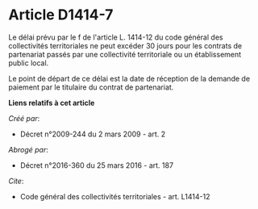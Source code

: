 # Article D1414-7

Le délai prévu par le f de  l'article L. 1414-12 du code général des collectivités territoriales ne  peut excéder 30 jours
pour les contrats de partenariat passés par une  collectivité territoriale ou un établissement public local. 

Le point de départ de ce délai est la date de réception de la demande de  paiement par le titulaire du contrat de
partenariat.

**Liens relatifs à cet article**

_Créé par_:

  - Décret n°2009-244 du 2 mars 2009 - art. 2

_Abrogé par_:

  - Décret n°2016-360 du 25 mars 2016 - art. 187

_Cite_:

  - Code général des collectivités territoriales - art. L1414-12
